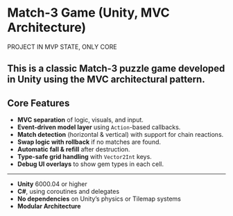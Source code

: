 # Match-3 Game (Unity, MVC Architecture)

PROJECT IN MVP STATE, ONLY CORE

This is a classic Match-3 puzzle game developed in **Unity** using the **MVC** architectural pattern.
---

## Core Features

- **MVC separation** of logic, visuals, and input.
- **Event-driven model layer** using `Action`-based callbacks.
- **Match detection** (horizontal & vertical) with support for chain reactions.
- **Swap logic with rollback** if no matches are found.
- **Automatic fall & refill** after destruction.
- **Type-safe grid handling** with `Vector2Int` keys.
- **Debug UI overlays** to show gem types in each cell.

---

- **Unity** 6000.04 or higher  
- **C#**, using coroutines and delegates  
- **No dependencies** on Unity’s physics or Tilemap systems  
- **Modular Architecture** 

